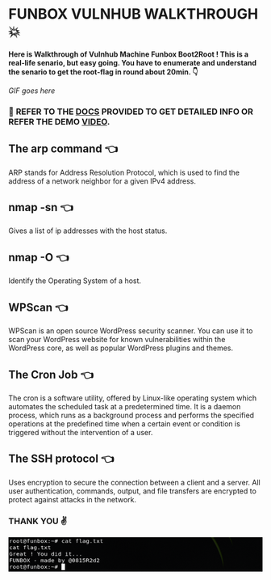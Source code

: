 # FUNBOX VULNHUB WALKTHROUGH :collision:
**Here is Walkthrough of Vulnhub Machine Funbox Boot2Root ! This is a real-life senario, but easy going. You have to enumerate and understand the senario to get the root-flag in round about 20min. :point_down:**

*GIF goes here*

### :star2: **REFER TO THE [DOCS](https://github.com/MoonPengu/Funbox-Vulnhub-Walkthrough/blob/master/Machine%20_%20Funbox.docx) PROVIDED TO GET DETAILED INFO OR REFER THE DEMO [VIDEO](https://github.com/MoonPengu/Funbox-Vulnhub-Walkthrough/blob/master/Machine%20_%20Funbox.docx).**

## The arp command :point_left:
ARP stands for Address Resolution Protocol, which is used to find the address of a network neighbor for a given IPv4 address.

## nmap -sn :point_left:
Gives a list of ip addresses with the host status.

## nmap -O :point_left:
Identify the Operating System of a host.

## WPScan :point_left:
WPScan is an open source WordPress security scanner. You can use it to scan your WordPress website for known vulnerabilities within the WordPress core, as well as popular WordPress plugins and themes.

## The Cron Job :point_left:
The cron is a software utility, offered by Linux-like operating system which automates the scheduled task at a predetermined time. It is a daemon process, which runs as a background process and performs the specified operations at the predefined time when a certain event or condition is triggered without the intervention of a user.

## The SSH protocol :point_left:
Uses encryption to secure the connection between a client and a server. All user authentication, commands, output, and file transfers are encrypted to protect against attacks in the network.

### **THANK YOU** :v:
![Successful Completion Screenshot](https://github.com/MoonPengu/Funbox-Vulnhub-Walkthrough/blob/master/new.png)
